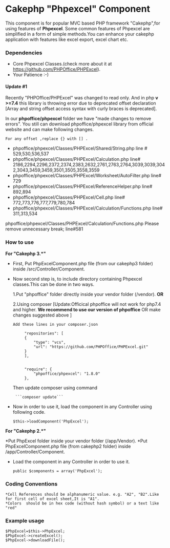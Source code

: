 # Cakephp "Phpexcel" Component 
  This component is for popular MVC based PHP framework "Cakephp",for using features of **Phpexcel**. Some common features of Phpexcel are  simplified in a form of simple methods.You can enhance your cakephp application with features like excel export, excel chart etc.
  
### Dependencies
 * Core Phpexcel Classes.(check more about it at https://github.com/PHPOffice/PHPExcel). 
 * Your Patience :-)
 
#### Update #1
Recently "PHPOffice/PHPExcel" was changed to read only. And in php **v >=7.4** this library is throwing error due to deprecated offset declaration [Array and string offset access syntax with curly braces is deprecated].

In our **phpoffice/phpexcel** folder we have "made changes to remove errors". You still can download phpoffice/phpexcel library from official website and can make following changes.

    For any offset ,replace {} with [] . 

  * phpoffice/phpexcel/Classes/PHPExcel/Shared/String.php  line # 529,530,536,537
  * phpoffice/phpexcel/Classes/PHPExcel/Calculation.php  line# 2186,2294,2296,2372,2374,2383,2632,2761,2763,2764,3039,3039,3042,3043,3459,3459,3501,3505,3558,3559
  * phpoffice/phpexcel/Classes/PHPExcel/Worksheet/AutoFilter.php  line# 729
  * phpoffice/phpexcel/Classes/PHPExcel/ReferenceHelper.php  line# 892,894
  * phpoffice/phpexcel/Classes/PHPExcel/Cell.php  line# 772,773,776,777,779,780,784
  * phpoffice/phpexcel/Classes/PHPExcel/Calculation/Functions.php  line# 311,313,534
  
phpoffice/phpexcel/Classes/PHPExcel/Calculation/Functions.php  Please remove unnecessary break; line#581 
    

### How to use
 **For "Cakephp 3.*"**
 
 * First, Put PhpExcelComponent.php file (from our cakephp3 folder) inside /src/Controller/Component.
 * Now second step is, to include directory containing Phpexcel classes.This can be done in two ways.
   
    1.Put "phpoffice" folder directly inside your vendor folder (/vendor). **OR**

    2.Using composer [Update:Officical phpoffice will not work for php7.4 and higher. **We recommend to use our version of phpoffice** OR make changes suggested above ]

       Add these lines in your composer.json

            "repositories": [
            {
                "type": "vcs",
                "url": "https://github.com/PHPOffice/PHPExcel.git"
            }
            ],
        
        
            "require": {
                "phpoffice/phpexcel": "1.8.0"
            },
            

    Then update composer using command

        ```composer update``` 

 * Now in order to use it, load the component in any Controller using following code.

     ```$this->loadComponent('PhpExcel');``` 
 
**For "Cakephp 2.*"**

  *Put PhpExcel folder inside your vendor folder (/app/Vendor).
  *Put PhpExcelComponent.php file (from cakephp2 folder) inside /app/Controller/Component.  
  * Load the component in any Controller in order to use it.

    ```public $components = array('PhpExcel');``` 

### Coding Conventions
    *Cell References should be alphanumeric value. e.g. "A2", "B2".Like for first cell of excel sheet,It is "A1".
    *Colors  should be in hex code (without hash symbol) or a text like "red"
  
### Example usage

    $PhpExcel=$this->PhpExcel;
    $PhpExcel->createExcel();
    $PhpExcel->downloadFile();
